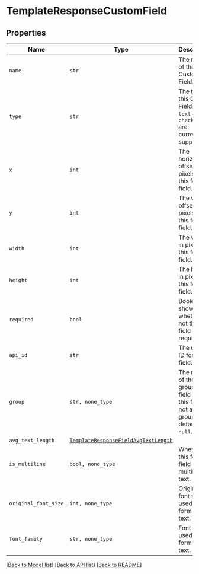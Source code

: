 # TemplateResponseCustomField



## Properties

| Name | Type | Description | Notes |
| ---- | ---- | ----------- | ----- |
| `name` | ```str``` |  The name of the Custom Field.  |  |
| `type` | ```str``` |  The type of this Custom Field. Only `text` and `checkbox` are currently supported.  |  |
| `x` | ```int``` |  The horizontal offset in pixels for this form field.  |  |
| `y` | ```int``` |  The vertical offset in pixels for this form field.  |  |
| `width` | ```int``` |  The width in pixels of this form field.  |  |
| `height` | ```int``` |  The height in pixels of this form field.  |  |
| `required` | ```bool``` |  Boolean showing whether or not this field is required.  |  |
| `api_id` | ```str``` |  The unique ID for this field.  |  |
| `group` | ```str, none_type``` |  The name of the group this field is in. If this field is not a group, this defaults to `null`.  |  |
| `avg_text_length` | [```TemplateResponseFieldAvgTextLength```](TemplateResponseFieldAvgTextLength.md) |    |  |
| `is_multiline` | ```bool, none_type``` |  Whether this form field is multiline text.  |  |
| `original_font_size` | ```int, none_type``` |  Original font size used in this form field&#39;s text.  |  |
| `font_family` | ```str, none_type``` |  Font family used in this form field&#39;s text.  |  |


[[Back to Model list]](../README.md#documentation-for-models) [[Back to API list]](../README.md#documentation-for-api-endpoints) [[Back to README]](../README.md)


